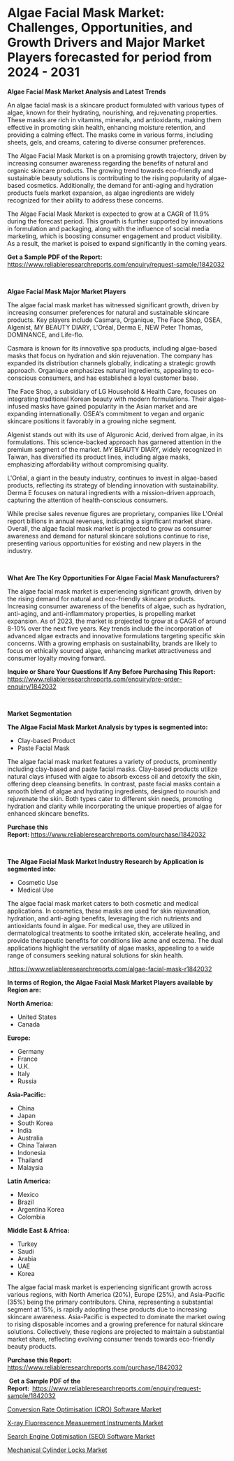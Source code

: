 <p><h1>Algae Facial Mask Market: Challenges, Opportunities, and Growth Drivers and Major Market Players forecasted for period from 2024 - 2031</h1></p><p><strong>Algae Facial Mask Market Analysis and Latest Trends</strong></p>
<p><p>An algae facial mask is a skincare product formulated with various types of algae, known for their hydrating, nourishing, and rejuvenating properties. These masks are rich in vitamins, minerals, and antioxidants, making them effective in promoting skin health, enhancing moisture retention, and providing a calming effect. The masks come in various forms, including sheets, gels, and creams, catering to diverse consumer preferences.</p><p>The Algae Facial Mask Market is on a promising growth trajectory, driven by increasing consumer awareness regarding the benefits of natural and organic skincare products. The growing trend towards eco-friendly and sustainable beauty solutions is contributing to the rising popularity of algae-based cosmetics. Additionally, the demand for anti-aging and hydration products fuels market expansion, as algae ingredients are widely recognized for their ability to address these concerns.</p><p>The Algae Facial Mask Market is expected to grow at a CAGR of 11.9% during the forecast period. This growth is further supported by innovations in formulation and packaging, along with the influence of social media marketing, which is boosting consumer engagement and product visibility. As a result, the market is poised to expand significantly in the coming years.</p></p>
<p><strong>Get a Sample PDF of the Report:&nbsp;</strong> <a href="https://www.reliableresearchreports.com/enquiry/request-sample/1842032?utm_campaign=37&utm_medium=2&utm_source=Github&utm_content=ia&utm_term=31122024&utm_id=algae-facial-mask">https://www.reliableresearchreports.com/enquiry/request-sample/1842032</a></p>
<p>&nbsp;</p>
<p><strong>Algae Facial Mask Major Market Players</strong></p>
<p><p>The algae facial mask market has witnessed significant growth, driven by increasing consumer preferences for natural and sustainable skincare products. Key players include Casmara, Organique, The Face Shop, OSEA, Algenist, MY BEAUTY DIARY, L'Oréal, Derma E, NEW Peter Thomas, DOMINANCE, and Life-flo.</p><p>Casmara is known for its innovative spa products, including algae-based masks that focus on hydration and skin rejuvenation. The company has expanded its distribution channels globally, indicating a strategic growth approach. Organique emphasizes natural ingredients, appealing to eco-conscious consumers, and has established a loyal customer base.</p><p>The Face Shop, a subsidiary of LG Household & Health Care, focuses on integrating traditional Korean beauty with modern formulations. Their algae-infused masks have gained popularity in the Asian market and are expanding internationally. OSEA's commitment to vegan and organic skincare positions it favorably in a growing niche segment.</p><p>Algenist stands out with its use of Alguronic Acid, derived from algae, in its formulations. This science-backed approach has garnered attention in the premium segment of the market. MY BEAUTY DIARY, widely recognized in Taiwan, has diversified its product lines, including algae masks, emphasizing affordability without compromising quality.</p><p>L'Oréal, a giant in the beauty industry, continues to invest in algae-based products, reflecting its strategy of blending innovation with sustainability. Derma E focuses on natural ingredients with a mission-driven approach, capturing the attention of health-conscious consumers.</p><p>While precise sales revenue figures are proprietary, companies like L'Oréal report billions in annual revenues, indicating a significant market share. Overall, the algae facial mask market is projected to grow as consumer awareness and demand for natural skincare solutions continue to rise, presenting various opportunities for existing and new players in the industry.</p></p>
<p>&nbsp;</p>
<p><strong>What Are The Key Opportunities For Algae Facial Mask Manufacturers?</strong></p>
<p><p>The algae facial mask market is experiencing significant growth, driven by the rising demand for natural and eco-friendly skincare products. Increasing consumer awareness of the benefits of algae, such as hydration, anti-aging, and anti-inflammatory properties, is propelling market expansion. As of 2023, the market is projected to grow at a CAGR of around 8-10% over the next five years. Key trends include the incorporation of advanced algae extracts and innovative formulations targeting specific skin concerns. With a growing emphasis on sustainability, brands are likely to focus on ethically sourced algae, enhancing market attractiveness and consumer loyalty moving forward.</p></p>
<p><strong>Inquire or Share Your Questions If Any Before Purchasing This Report:</strong> <a href="https://www.reliableresearchreports.com/enquiry/pre-order-enquiry/1842032?utm_campaign=37&utm_medium=2&utm_source=Github&utm_content=ia&utm_term=31122024&utm_id=algae-facial-mask">https://www.reliableresearchreports.com/enquiry/pre-order-enquiry/1842032</a></p>
<p>&nbsp;</p>
<p><strong>Market Segmentation</strong></p>
<p><strong>The Algae Facial Mask Market Analysis by types is segmented into:</strong></p>
<p><ul><li>Clay-based Product</li><li>Paste Facial Mask</li></ul></p>
<p><p>The algae facial mask market features a variety of products, prominently including clay-based and paste facial masks. Clay-based products utilize natural clays infused with algae to absorb excess oil and detoxify the skin, offering deep cleansing benefits. In contrast, paste facial masks contain a smooth blend of algae and hydrating ingredients, designed to nourish and rejuvenate the skin. Both types cater to different skin needs, promoting hydration and clarity while incorporating the unique properties of algae for enhanced skincare benefits.</p></p>
<p><strong>Purchase this Report:&nbsp;</strong><a href="https://www.reliableresearchreports.com/purchase/1842032?utm_campaign=37&utm_medium=2&utm_source=Github&utm_content=ia&utm_term=31122024&utm_id=algae-facial-mask">https://www.reliableresearchreports.com/purchase/1842032</a></p>
<p>&nbsp;</p>
<p><strong>The Algae Facial Mask Market Industry Research by Application is segmented into:</strong></p>
<p><ul><li>Cosmetic Use</li><li>Medical Use</li></ul></p>
<p><p>The algae facial mask market caters to both cosmetic and medical applications. In cosmetics, these masks are used for skin rejuvenation, hydration, and anti-aging benefits, leveraging the rich nutrients and antioxidants found in algae. For medical use, they are utilized in dermatological treatments to soothe irritated skin, accelerate healing, and provide therapeutic benefits for conditions like acne and eczema. The dual applications highlight the versatility of algae masks, appealing to a wide range of consumers seeking natural solutions for skin health.</p></p>
<p><a href="https://www.reliableresearchreports.com/algae-facial-mask-r1842032?utm_campaign=37&utm_medium=2&utm_source=Github&utm_content=ia&utm_term=31122024&utm_id=algae-facial-mask">&nbsp;https://www.reliableresearchreports.com/algae-facial-mask-r1842032</a></p>
<p><strong>In terms of Region, the Algae Facial Mask Market Players available by Region are:</strong></p>
<p>
    <p> <strong> North America: </strong>
        <ul>
            <li>United States</li>
            <li>Canada</li>
        </ul>
        </p> 
    <p> <strong> Europe: </strong>
        <ul>
            <li>Germany</li>
            <li>France</li>
            <li>U.K.</li>
            <li>Italy</li>
            <li>Russia</li>
        </ul>
        </p> 
    <p> <strong> Asia-Pacific: </strong>
        <ul>
            <li>China</li>
            <li>Japan</li>
            <li>South Korea</li>
            <li>India</li>
            <li>Australia</li>
            <li>China Taiwan</li>
            <li>Indonesia</li>
            <li>Thailand</li>
            <li>Malaysia</li>
        </ul>
        </p> 
    <p> <strong> Latin America: </strong>
        <ul>
            <li>Mexico</li>
            <li>Brazil</li>
            <li>Argentina Korea</li>
            <li>Colombia</li>
        </ul>
        </p> 
    <p> <strong> Middle East & Africa: </strong>
        <ul>
            <li>Turkey</li>
            <li>Saudi</li>
            <li>Arabia</li>
            <li>UAE</li>
            <li>Korea</li>
        </ul>
    </p>
    </p>
<p><p>The algae facial mask market is experiencing significant growth across various regions, with North America (20%), Europe (25%), and Asia-Pacific (35%) being the primary contributors. China, representing a substantial segment at 15%, is rapidly adopting these products due to increasing skincare awareness. Asia-Pacific is expected to dominate the market owing to rising disposable incomes and a growing preference for natural skincare solutions. Collectively, these regions are projected to maintain a substantial market share, reflecting evolving consumer trends towards eco-friendly beauty products.</p></p>
<p><strong>Purchase this Report: </strong><a href="https://www.reliableresearchreports.com/purchase/1842032?utm_campaign=37&utm_medium=2&utm_source=Github&utm_content=ia&utm_term=31122024&utm_id=algae-facial-mask">https://www.reliableresearchreports.com/purchase/1842032</a></p>
<p>&nbsp;<strong>Get a Sample PDF of the Report:&nbsp;&nbsp;</strong><a href="https://www.reliableresearchreports.com/enquiry/request-sample/1842032?utm_campaign=37&utm_medium=2&utm_source=Github&utm_content=ia&utm_term=31122024&utm_id=algae-facial-mask">https://www.reliableresearchreports.com/enquiry/request-sample/1842032</a></p>
<p><strong></strong></p>
<p><p><a href="https://github.com/DianaWilson796/Market-Research-Report-List-1/blob/main/conversion-rate-optimisation-cro-software-market.md?utm_campaign=37&utm_medium=2&utm_source=Github&utm_content=ia&utm_term=31122024&utm_id=algae-facial-mask">Conversion Rate Optimisation (CRO) Software Market</a></p><p><a href="https://github.com/wwwkeltoum/Market-Research-Report-List-5/blob/main/x-ray-fluorescence-measurement-instruments-market.md?utm_campaign=37&utm_medium=2&utm_source=Github&utm_content=ia&utm_term=31122024&utm_id=algae-facial-mask">X-ray Fluorescence Measurement Instruments Market</a></p><p><a href="https://github.com/maclarensidney/Market-Research-Report-List-1/blob/main/search-engine-optimisation-seo-software-market.md?utm_campaign=37&utm_medium=2&utm_source=Github&utm_content=ia&utm_term=31122024&utm_id=algae-facial-mask">Search Engine Optimisation (SEO) Software Market</a></p><p><a href="https://github.com/joannesouthgate/Market-Research-Report-List-5/blob/main/mechanical-cylinder-locks-market.md?utm_campaign=37&utm_medium=2&utm_source=Github&utm_content=ia&utm_term=31122024&utm_id=algae-facial-mask">Mechanical Cylinder Locks Market</a></p></p>